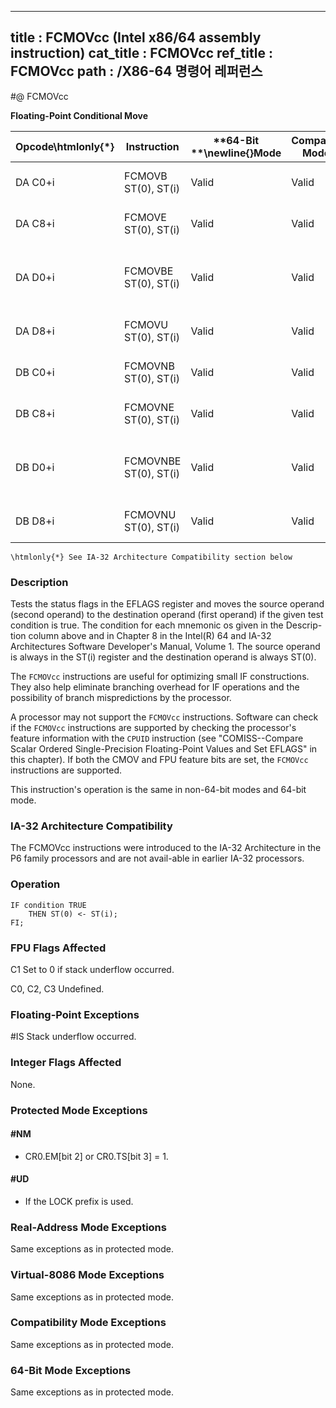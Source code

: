 ----------------------------
title : FCMOVcc (Intel x86/64 assembly instruction)
cat_title : FCMOVcc
ref_title : FCMOVcc
path : /X86-64 명령어 레퍼런스
----------------------------
#@ FCMOVcc

**Floating-Point Conditional Move**

|**Opcode\htmlonly{*}**|**Instruction**|**64-Bit **\newline{}**Mode**|**Compat/**\newline{}**Leg Mode\htmlonly{*}**|**Description**|
|----------------------|---------------|-----------------------------|---------------------------------------------|---------------|
|DA C0+i|FCMOVB ST(0), ST(i)|Valid|Valid|Move if below (CF=1).|
|DA C8+i|FCMOVE ST(0), ST(i)|Valid|Valid|Move if equal (ZF=1).|
|DA D0+i|FCMOVBE ST(0), ST(i)|Valid|Valid|Move if below or equal (CF=1 or ZF=1).|
|DA D8+i|FCMOVU ST(0), ST(i)|Valid|Valid|Move if unordered (PF=1).|
|DB C0+i|FCMOVNB ST(0), ST(i)|Valid|Valid|Move if not below (CF=0).|
|DB C8+i|FCMOVNE ST(0), ST(i)|Valid|Valid|Move if not equal (ZF=0).|
|DB D0+i|FCMOVNBE ST(0), ST(i)|Valid|Valid|Move if not below or equal (CF=0 and ZF=0).|
|DB D8+i|FCMOVNU ST(0), ST(i)|Valid|Valid|Move if not unordered (PF=0).|

```note
\htmlonly{*} See IA-32 Architecture Compatibility section below
```
### Description


Tests the status flags in the EFLAGS register and moves the source operand (second operand) to the destination operand (first operand) if the given test condition is true. The condition for each mnemonic os given in the Descrip-tion column above and in Chapter 8 in the Intel(R) 64 and IA-32 Architectures Software Developer's Manual, Volume 1. The source operand is always in the ST(i) register and the destination operand is always ST(0).

The `FCMOVcc` instructions are useful for optimizing small IF constructions. They also help eliminate branching overhead for IF operations and the possibility of branch mispredictions by the processor. 

A processor may not support the `FCMOVcc` instructions. Software can check if the `FCMOVcc` instructions are supported by checking the processor's feature information with the `CPUID` instruction (see "COMISS--Compare Scalar Ordered Single-Precision Floating-Point Values and Set EFLAGS" in this chapter). If both the CMOV and FPU feature bits are set, the `FCMOVcc` instructions are supported.

This instruction's operation is the same in non-64-bit modes and 64-bit mode.

### IA-32 Architecture Compatibility


The FCMOVcc instructions were introduced to the IA-32 Architecture in the P6 family processors and are not avail-able in earlier IA-32 processors.


### Operation

```info-verb
IF condition TRUE
    THEN ST(0) <- ST(i);
FI;
```
### FPU Flags Affected


C1 Set to 0 if stack underflow occurred.

C0, C2, C3  Undefined.

### Floating-Point Exceptions


#IS Stack underflow occurred.

### Integer Flags Affected


None.


### Protected Mode Exceptions

#### #NM
* CR0.EM[bit 2] or CR0.TS[bit 3] = 1.

#### #UD
* If the LOCK prefix is used.

### Real-Address Mode Exceptions



Same exceptions as in protected mode.


### Virtual-8086 Mode Exceptions



Same exceptions as in protected mode.


### Compatibility Mode Exceptions



Same exceptions as in protected mode.


### 64-Bit Mode Exceptions



Same exceptions as in protected mode.

